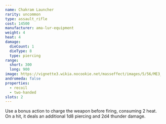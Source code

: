 ```yaml
---
name: Chakram Launcher
rarity: uncommon
type: assault_rifle
cost: 14500
manufacturer: ama-lur-equipment
weight: 4
heat: 4
damage:
  dieCount: 1
  dieType: 8
  type: piercing
range:
  short: 300
  long: 900
image: https://vignette3.wikia.nocookie.net/masseffect/images/5/56/ME3_Chakram_Assault_Rifle.png/revision/latest?cb=20120317175958
andromeda: false
properties:
  - recoil
  - two-handed
slots: 2
---
```

Use a bonus action to charge the weapon before firing, consuming 2 heat. On a hit, it deals an 
additional 1d8 piercing and 2d4 thunder damage.
